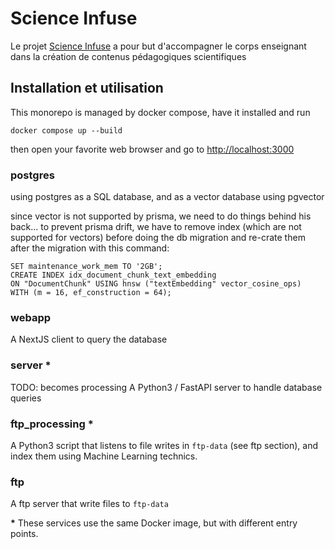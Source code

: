 # Science Infuse
Le projet [Science Infuse](https://science-infuse.beta.gouv.fr/) a pour but d'accompagner le corps enseignant dans la création de contenus pédagogiques scientifiques

## Installation et utilisation
This monorepo is managed by docker compose, have it installed and run 
```
docker compose up --build
```
then open your favorite web browser and go to [http://localhost:3000](http://localhost:3000)

### postgres

using postgres as a SQL database, and as a vector database using pgvector

since vector is not supported by prisma, we need to do things behind his back...
to prevent prisma drift, we have to remove index (which are not supported for vectors) before doing the db migration and re-crate them after the migration with this command:
```
SET maintenance_work_mem TO '2GB';
CREATE INDEX idx_document_chunk_text_embedding 
ON "DocumentChunk" USING hnsw ("textEmbedding" vector_cosine_ops)
WITH (m = 16, ef_construction = 64);
```


### webapp
A NextJS client to query the database

### server *
TODO: becomes processing
A Python3 / FastAPI server to handle database queries


### ftp_processing *
A Python3 script that listens to file writes in `ftp-data` (see ftp section), and index them using Machine Learning technics.

### ftp
A ftp server that write files to `ftp-data`

**\*** These services use the same Docker image, but with different entry points.

